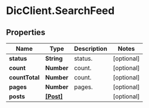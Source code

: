 # DicClient.SearchFeed

## Properties
Name | Type | Description | Notes
------------ | ------------- | ------------- | -------------
**status** | **String** | status. | [optional] 
**count** | **Number** | count. | [optional] 
**countTotal** | **Number** | count. | [optional] 
**pages** | **Number** | pages. | [optional] 
**posts** | [**[Post]**](Post.md) |  | [optional] 


